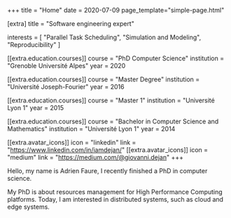 +++
title = "Home"
date = 2020-07-09
page_template="simple-page.html"

[extra]
title = "Software engineering expert"

interests = [
  "Parallel Task Scheduling",
  "Simulation and Modeling",
  "Reproducibility"
]

[[extra.education.courses]]
  course = "PhD Computer Science"
  institution = "Grenoble Université Alpes"
  year = 2020

[[extra.education.courses]]
  course = "Master Degree"
  institution = "Université Joseph-Fourier"
  year = 2016

[[extra.education.courses]]
  course = "Master 1"
  institution = "Université Lyon 1"
  year = 2015

[[extra.education.courses]]
  course = "Bachelor in Computer Science and Mathematics"
  institution = "Université Lyon 1"
  year = 2014

[[extra.avatar_icons]]
  icon = "linkedin"
  link = "https://www.linkedin.com/in/iamdejan/"
[[extra.avatar_icons]]
  icon = "medium"
  link = "https://medium.com/@giovanni.dejan"
+++

Hello, my name is Adrien Faure, I recently finished a PhD in computer science.

My PhD is about resources management for High Performance Computing platforms.
Today, I am interested in distributed systems, such as cloud and edge systems.
